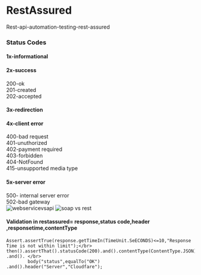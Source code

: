 # RestAssured
Rest-api-automation-testing-rest-assured
### Status Codes
#### 1x-informational </br>
#### 2x-success 
   200-ok</br>
   201-created </br>
    202-accepted </br>
#### 3x-redirection </br>
#### 4x-client error</br>
   400-bad request</br>
    401-unuthorized</br>
    402-payment required</br>
    403-forbidden</br>
    404-NotFound</br>
    415-unsupported media type</br>
#### 5x-server error</br>
500- internal server error</br>
502-bad gateway</br>
![webservicevsapi](https://user-images.githubusercontent.com/24494133/57190744-b318a080-6f3b-11e9-988a-75337cd47ff5.PNG)
![soap vs rest](https://user-images.githubusercontent.com/24494133/81675213-1224c580-946c-11ea-97be-bae0c3d3f939.PNG)

#### Validation in restassured=  response,status code,header ,responsetime,contentType
```
Assert.assertTrue(response.getTimeIn(TimeUnit.SeECONDS)<=10,"Response Time is not within limit");</br>
then().assertThat().statusCode(200).and().contentType(ContentType.JSON) .and(). </br>
		body("status",equalTo("OK") .and().header("Server","Cloudfare");
```
